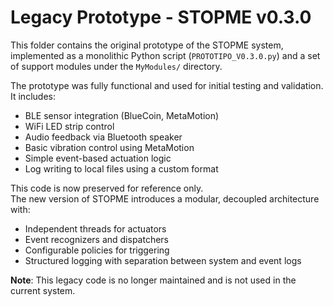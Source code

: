 # Legacy Prototype - STOPME v0.3.0

This folder contains the original prototype of the STOPME system, implemented as a monolithic Python script (`PROTOTIPO_V0.3.0.py`) and a set of support modules under the `MyModules/` directory.

The prototype was fully functional and used for initial testing and validation. It includes:

- BLE sensor integration (BlueCoin, MetaMotion)
- WiFi LED strip control
- Audio feedback via Bluetooth speaker
- Basic vibration control using MetaMotion
- Simple event-based actuation logic
- Log writing to local files using a custom format

This code is now preserved for reference only.  
The new version of STOPME introduces a modular, decoupled architecture with:

- Independent threads for actuators
- Event recognizers and dispatchers
- Configurable policies for triggering
- Structured logging with separation between system and event logs

**Note**: This legacy code is no longer maintained and is not used in the current system.

